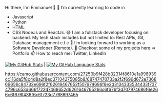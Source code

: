 Hi there, I'm Emmanuel 👋
🌱 I’m currently learning to code in
* Javascript
* Python
* HTML
* CSS
NodeJs and ReactJs.
😄 I am a fullstack developer focusing on backend. My tech stack includes but not limited to: Rest APIs, Git, Database management e.t.c
👯 I’m looking forward to working as a Software Developer (Remote).
🔭 Checkout some of my projects here => Portfolio
📫 How to reach me: Twitter, LinkedIn



  
[![My GitHub Stats](https://github-readme-stats.vercel.app/api/?username=iEmmanuel104&count_private=true&theme=vision-friendly-dark&showicons=true)]() | [![My GitHub Language Stats](https://github-readme-stats.vercel.app/api/top-langs/?username=iEmmanuel104&langs_count=5&theme=vision-friendly-dark)]()



https://camo.githubusercontent.com/27250b9f428b32314f8610e1a996939cc116da5f8c4d8a2f8ed37104275085b8/68747470733a2f2f696d672e736869656c64732e696f2f62616467652f507974686f6e2d3134333534433f7374796c653d666f722d7468652d6261646765266c6f676f3d707974686f6e266c6f676f436f6c6f723d7768697465
